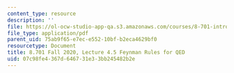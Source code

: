```yaml
---
content_type: resource
description: ''
file: https://ol-ocw-studio-app-qa.s3.amazonaws.com/courses/8-701-introduction-to-nuclear-and-particle-physics-fall-2020/07c98fe4367d646731e33bb245482b2e_MIT8_701f20_lec4.5.pdf
file_type: application/pdf
parent_uid: 75ab9f65-e7ec-e552-10bf-b2eca4629bf0
resourcetype: Document
title: 8.701 Fall 2020, Lecture 4.5 Feynman Rules for QED
uid: 07c98fe4-367d-6467-31e3-3bb245482b2e
---
```

